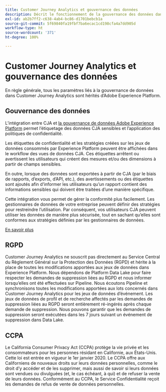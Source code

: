 ```yaml
---
title: Customer Journey Analytics et gouvernance des données
description: Décrit le fonctionnement de la gouvernance des données dans Customer Journey Analytics.
exl-id: ab2b7ff2-c638-4ab4-bc86-d1701bebcb1a
source-git-commit: 5f69840fa19fbf7ba6ecac1cd198cfa4a7dd905d
workflow-type: ht
source-wordcount: '371'
ht-degree: 100%

---
```


# Customer Journey Analytics et gouvernance des données

En règle générale, tous les paramètres liés à la gouvernance de données dans Customer Journey Analytics sont hérités d’Adobe Experience Platform.

## Gouvernance des données

L’intégration entre CJA et [la gouvernance de données Adobe Experience Platform](https://experienceleague.adobe.com/docs/experience-platform/data-governance/home.html?lang=fr) permet l’étiquetage des données CJA sensibles et l’application des politiques de confidentialité.

Les étiquettes de confidentialité et les stratégies créées sur les jeux de données consommés par Experience Platform peuvent être affichées dans le workflow des vues de données CJA. Ces étiquettes arrêtent ou avertissent les utilisateurs qui créent des mesures et/ou des dimensions à partir de champs sensibles.

En outre, lorsque des données sont exportées à partir de CJA (par le biais de rapports, d’exports, d’API, etc.), des avertissements ou des étiquettes sont ajoutés afin d’informer les utilisateurs qu’un rapport contient des informations sensibles qui doivent être traitées d’une manière spécifique.

Cette intégration vous permet de gérer la conformité plus facilement. Les gestionnaires de données de votre entreprise peuvent définir des stratégies pour restreindre l’utilisation. Par conséquent, vos utilisateurs CJA peuvent utiliser les données de manière plus sécurisée, tout en sachant qu’elles sont conformes aux stratégies définies par les gestionnaires de données.

[En savoir plus](/help/data-views/data-governance.md)

## RGPD

Customer Journey Analytics ne souscrit pas directement au Service Central du Règlement Général sur la Protection des Données (RGPD) et hérite à la place de toutes les modifications apportées aux jeux de données dans Experience Platform. Nous dépendons de Platform Data Lake pour faire respecter les demandes de suppression liées au RGPD et nous informer lorsqu’elles ont été effectuées sur Pipeline. Nous écoutons Pipeline et synchronisons toutes les modifications apportées aux lots concernés dans Customer Journey Analytics pour les jeux de données d’événement. Les jeux de données de profil et de recherche affectés par les demandes de suppression liées au RGPD seront entièrement ré-ingérés après chaque demande de suppression. Nous pouvons garantir que les demandes de suppression seront exécutées dans les 7 jours suivant un événement de suppression dans Data Lake.

## CCPA

Le California Consumer Privacy Act (CCPA) protège la vie privée et les consommateurs pour les personnes résidant en Californie, aux États-Unis. Cette loi est entrée en vigueur le 1er janvier 2020.
Le CCPA offre aux Californiens de nouveaux droits sur leurs données personnelles, comme le droit d’y accéder et de les supprimer, mais aussi de savoir si leurs données sont vendues ou divulguées (et, le cas échéant, à qui) et de refuser la vente de leurs données.
Conformément au CCPA, le Service Confidentialité reçoit les demandes de refus de vente de données personnelles.
